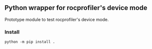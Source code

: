 ## Python wrapper for rocprofiler's device mode

Prototype module to test rocprofiler's device mode.

### Install

```
python -m pip install .
```
